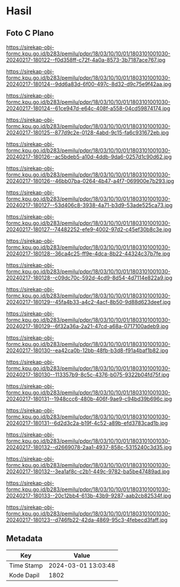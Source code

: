 # Hasil

## Foto C Plano

https://sirekap-obj-formc.kpu.go.id/b283/pemilu/pdpr/18/03/10/10/01/1803101001030-20240217-180122--f0d358ff-c72f-4a0a-8573-3b7187ace767.jpg

https://sirekap-obj-formc.kpu.go.id/b283/pemilu/pdpr/18/03/10/10/01/1803101001030-20240217-180124--9dd6a83d-6f00-497c-8d32-d9c75e9f42aa.jpg

https://sirekap-obj-formc.kpu.go.id/b283/pemilu/pdpr/18/03/10/10/01/1803101001030-20240217-180124--61ce947d-e64c-408f-a558-04cd59874174.jpg

https://sirekap-obj-formc.kpu.go.id/b283/pemilu/pdpr/18/03/10/10/01/1803101001030-20240217-180125--877d9c2e-0128-4abd-9c15-fa6c931672eb.jpg

https://sirekap-obj-formc.kpu.go.id/b283/pemilu/pdpr/18/03/10/10/01/1803101001030-20240217-180126--ac5bdeb5-a10d-4ddb-9da6-0257d1c90d62.jpg

https://sirekap-obj-formc.kpu.go.id/b283/pemilu/pdpr/18/03/10/10/01/1803101001030-20240217-180126--46bb07ba-0264-4b47-a4f7-069900e7b293.jpg

https://sirekap-obj-formc.kpu.go.id/b283/pemilu/pdpr/18/03/10/10/01/1803101001030-20240217-180127--53d406c8-3938-4a71-b3d9-53ade525ca73.jpg

https://sirekap-obj-formc.kpu.go.id/b283/pemilu/pdpr/18/03/10/10/01/1803101001030-20240217-180127--74482252-efe9-4002-97d2-c45ef30b8c3e.jpg

https://sirekap-obj-formc.kpu.go.id/b283/pemilu/pdpr/18/03/10/10/01/1803101001030-20240217-180128--36ca4c25-ff9e-4dca-8b22-44324c37b7fe.jpg

https://sirekap-obj-formc.kpu.go.id/b283/pemilu/pdpr/18/03/10/10/01/1803101001030-20240217-180128--c09dc70c-592d-4cd9-8d54-4d7114e822a9.jpg

https://sirekap-obj-formc.kpu.go.id/b283/pemilu/pdpr/18/03/10/10/01/1803101001030-20240217-180129--45fa4b33-a4c2-4acf-8b50-9d88d623deef.jpg

https://sirekap-obj-formc.kpu.go.id/b283/pemilu/pdpr/18/03/10/10/01/1803101001030-20240217-180129--6f32a36a-2a21-47cd-a68a-0717100adeb9.jpg

https://sirekap-obj-formc.kpu.go.id/b283/pemilu/pdpr/18/03/10/10/01/1803101001030-20240217-180130--ea42ca0b-12bb-48fb-b3d8-f91a4baf1b82.jpg

https://sirekap-obj-formc.kpu.go.id/b283/pemilu/pdpr/18/03/10/10/01/1803101001030-20240217-180130--113357b9-8c5c-4376-b075-9322b04fd75f.jpg

https://sirekap-obj-formc.kpu.go.id/b283/pemilu/pdpr/18/03/10/10/01/1803101001030-20240217-180131--1948ccc6-480b-406f-9ae9-c94bd39b696c.jpg

https://sirekap-obj-formc.kpu.go.id/b283/pemilu/pdpr/18/03/10/10/01/1803101001030-20240217-180131--6d2d3c2a-b19f-4c52-a89b-efd3783cad1b.jpg

https://sirekap-obj-formc.kpu.go.id/b283/pemilu/pdpr/18/03/10/10/01/1803101001030-20240217-180132--d2669078-2aa1-4937-858c-5315240c3d35.jpg

https://sirekap-obj-formc.kpu.go.id/b283/pemilu/pdpr/18/03/10/10/01/1803101001030-20240217-180132--3ea1af8c-c2b1-449c-9782-ba5be47489ad.jpg

https://sirekap-obj-formc.kpu.go.id/b283/pemilu/pdpr/18/03/10/10/01/1803101001030-20240217-180133--20c12bb4-613b-43b9-9287-aab2cb82534f.jpg

https://sirekap-obj-formc.kpu.go.id/b283/pemilu/pdpr/18/03/10/10/01/1803101001030-20240217-180123--d746fb22-42da-4869-95c3-4febecd3faff.jpg


## Metadata

| Key        | Value               |
| ---------- | ------------------- |
| Time Stamp | 2024-03-01 13:03:48 |
| Kode Dapil | 1802                |



